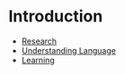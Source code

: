# Introduction

* [Research](/uses/research)
* [Understanding Language](/uses/understanding-language)
* [Learning](/uses/learning)
